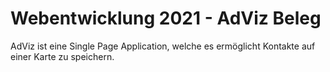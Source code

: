 # Webentwicklung 2021 - AdViz Beleg


AdViz ist eine Single Page Application, welche es ermöglicht Kontakte auf einer Karte zu speichern.